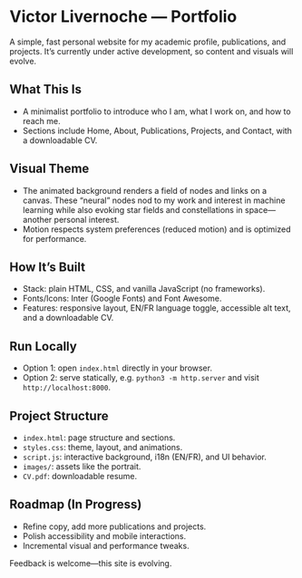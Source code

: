 # Victor Livernoche — Portfolio

A simple, fast personal website for my academic profile, publications, and projects. It’s currently under active development, so content and visuals will evolve.

## What This Is
- A minimalist portfolio to introduce who I am, what I work on, and how to reach me.
- Sections include Home, About, Publications, Projects, and Contact, with a downloadable CV.

## Visual Theme
- The animated background renders a field of nodes and links on a canvas. These “neural” nodes nod to my work and interest in machine learning while also evoking star fields and constellations in space—another personal interest.
- Motion respects system preferences (reduced motion) and is optimized for performance.

## How It’s Built
- Stack: plain HTML, CSS, and vanilla JavaScript (no frameworks).
- Fonts/Icons: Inter (Google Fonts) and Font Awesome.
- Features: responsive layout, EN/FR language toggle, accessible alt text, and a downloadable CV.

## Run Locally
- Option 1: open `index.html` directly in your browser.
- Option 2: serve statically, e.g. `python3 -m http.server` and visit `http://localhost:8000`.

## Project Structure
- `index.html`: page structure and sections.
- `styles.css`: theme, layout, and animations.
- `script.js`: interactive background, i18n (EN/FR), and UI behavior.
- `images/`: assets like the portrait.
- `CV.pdf`: downloadable resume.

## Roadmap (In Progress)
- Refine copy, add more publications and projects.
- Polish accessibility and mobile interactions.
- Incremental visual and performance tweaks.

Feedback is welcome—this site is evolving.
